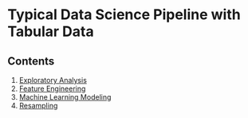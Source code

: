 # Typical Data Science Pipeline with Tabular Data

## Contents
1. [Exploratory Analysis](exploratory_analysis/)
1. [Feature Engineering](feature_engineering/)
1. [Machine Learning Modeling](machine_learning_modeling/)
1. [Resampling](resampling/)
